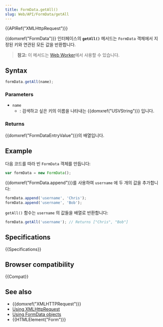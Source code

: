 ```yaml
---
title: FormData.getAll()
slug: Web/API/FormData/getAll
---
```

{{APIRef("XMLHttpRequest")}}

{{domxref("FormData")}} 인터페이스의 **`getAll()`** 메서드는 `FormData` 객체에서 지정된 키와 연관된 모든 값을 반환합니다.

> **참고:** 이 메서드는 [Web Worker](/ko/docs/Web/API/Web_Workers_API)에서 사용할 수 있습니다.

## Syntax

```js
formData.getAll(name);
```

### Parameters

- `name`
  - : 검색하고 싶은 키의 이름을 나타내는 {{domxref("USVString")}} 입니다.

### Returns

{{domxref("FormDataEntryValue")}}의 배열입니다.

## Example

다음 코드를 따라 빈 `FormData` 객체를 만듭니다:

```js
var formData = new FormData();
```

{{domxref("FormData.append")}}를 사용하여 `username` 에 두 개의 값을 추가합니다:

```js
formData.append('username', 'Chris');
formData.append('username', 'Bob');
```

`getAll()` 함수는 `username` 의 값들을 배열로 반환합니다:

```js
formData.getAll('username'); // Returns ["Chris", "Bob"]
```

## Specifications

{{Specifications}}

## Browser compatibility

{{Compat}}

## See also

- {{domxref("XMLHTTPRequest")}}
- [Using XMLHttpRequest](/ko/docs/DOM/XMLHttpRequest/Using_XMLHttpRequest)
- [Using FormData objects](/ko/docs/DOM/XMLHttpRequest/FormData/Using_FormData_Objects)
- {{HTMLElement("Form")}}
